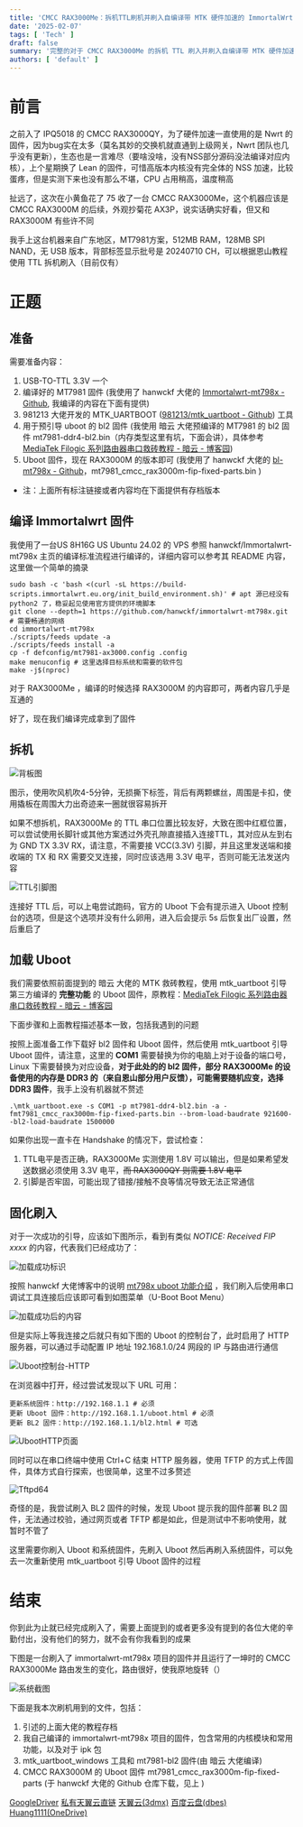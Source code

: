 ```yaml
---
title: 'CMCC RAX3000Me：拆机TTL刷机并刷入自编译带 MTK 硬件加速的 ImmortalWrt 固件'
date: '2025-02-07'
tags: [ 'Tech' ]
draft: false
summary: '完整的对于 CMCC RAX3000Me 的拆机 TTL 刷入并刷入自编译带 MTK 硬件加速的 ImmortalWrt 固件流程'
authors: [ 'default' ]
---
```


# 前言
之前入了 IPQ5018 的 CMCC RAX3000QY，为了硬件加速一直使用的是 Nwrt 的固件，因为bug实在太多（莫名其妙的交换机就直通到上级网关，Nwrt 团队也几乎没有更新），生态也是一言难尽（要啥没啥，没有NSS部分源码没法编译对应内核），上个星期换了 Lean 的固件，可惜高版本内核没有完全体的 NSS 加速，比较蛋疼，但是实测下来也没有那么不堪，CPU 占用稍高，温度稍高  

扯远了，这次在小黄鱼花了 75 收了一台 CMCC RAX3000Me，这个机器应该是 CMCC RAX3000M 的后续，外观抄菊花 AX3P，说实话确实好看，但又和 RAX3000M 有些许不同  

我手上这台机器来自广东地区，MT7981方案，512MB RAM，128MB SPI NAND，无 USB 版本，背部标签显示批号是 20240710 CH，可以根据恩山教程使用 TTL 拆机刷入（目前仅有）  

# 正题

## 准备

需要准备内容：
1. USB-TO-TTL 3.3V 一个  
2. 编译好的 MT7981 固件 (我使用了 hanwckf 大佬的 [Immortalwrt-mt798x - Github](https://github.com/hanwckf/immortalwrt-mt798x), 我编译的内容在下面有提供)  
3. 981213 大佬开发的 MTK_UARTBOOT ([981213/mtk_uartboot - Github](https://github.com/981213/mtk_uartboot/releases)) 工具  
4. 用于预引导 uboot 的 bl2 固件 (我使用 暗云 大佬预编译的 MT7981 的 bl2 固件 mt7981-ddr4-bl2.bin（内存类型这里有坑，下面会讲），具体参考 [MediaTek Filogic 系列路由器串口救砖教程 - 暗云 - 博客园](https://www.cnblogs.com/p123/p/18046679))  
5. Uboot 固件，现在 RAX3000M 的版本即可 (我使用了 hanwckf 大佬的 [bl-mt798x - Github](https://github.com/hanwckf/bl-mt798x)，mt7981_cmcc_rax3000m-fip-fixed-parts.bin )  

* 注：上面所有标注链接或者内容均在下面提供有存档版本  

## 编译 Immortalwrt 固件

我使用了一台US 8H16G US Ubuntu 24.02 的 VPS 参照 hanwckf/Immortalwrt-mt798x 主页的编译标准流程进行编译的，详细内容可以参考其 README 内容，这里做一个简单的摘录  

```shell
sudo bash -c 'bash <(curl -sL https://build-scripts.immortalwrt.eu.org/init_build_environment.sh)' # apt 源已经没有 python2 了，稳妥起见使用官方提供的环境脚本
git clone --depth=1 https://github.com/hanwckf/immortalwrt-mt798x.git # 需要畅通的网络
cd immortalwrt-mt798x
./scripts/feeds update -a
./scripts/feeds install -a
cp -f defconfig/mt7981-ax3000.config .config 
make menuconfig # 这里选择目标系统和需要的软件包
make -j$(nproc)
```

对于 RAX3000Me ，编译的时候选择 RAX3000M 的内容即可，两者内容几乎是互通的  

好了，现在我们编译完成拿到了固件  

## 拆机

![背板图](/static/images/blog/202502/CMCC_Rax3000Me_Flash_Openwrt.md/image.png)

图示，使用吹风机吹4-5分钟，无损撕下标签，背后有两颗螺丝，周围是卡扣，使用撬板在周围大力出奇迹来一圈就很容易拆开  

如果不想拆机，RAX3000Me 的 TTL 串口位置比较友好，大致在图中红框位置，可以尝试使用长脚针或其他方案透过外壳孔隙直接插入连接TTL，其对应从左到右为 GND TX 3.3V RX，请注意，不需要接 VCC(3.3V) 引脚，并且这里发送端和接收端的 TX 和 RX 需要交叉连接，同时应该选用 3.3V 电平，否则可能无法发送内容  

![TTL引脚图](/static/images/blog/202502/CMCC_Rax3000Me_Flash_Openwrt.md/image-1.png)

连接好 TTL 后，可以上电尝试跑码，官方的 Uboot 下会有提示进入 Uboot 控制台的选项，但是这个选项并没有什么卵用，进入后会提示 5s 后恢复出厂设置，然后重启了  

## 加载 Uboot

我们需要依照前面提到的 暗云 大佬的 MTK 救砖教程，使用 mtk_uartboot 引导第三方编译的 **完整功能** 的 Uboot 固件，原教程：[MediaTek Filogic 系列路由器串口救砖教程 - 暗云 - 博客园](https://www.cnblogs.com/p123/p/18046679)  

下面步骤和上面教程描述基本一致，包括我遇到的问题  

按照上面准备工作下载好 bl2 固件和 Uboot 固件，然后使用 mtk_uartboot 引导 Uboot 固件，请注意，这里的 **COM1** 需要替换为你的电脑上对于设备的端口号，Linux 下需要替换为对应设备，**对于此处的的 bl2 固件，部分 RAX3000Me 的设备使用的内存是 DDR3 的（来自恩山部分用户反馈），可能需要随机应变，选择 DDR3 固件**，我手上没有机器就不赘述  

```shell
.\mtk_uartboot.exe -s COM1 -p mt7981-ddr4-bl2.bin -a -fmt7981_cmcc_rax3000m-fip-fixed-parts.bin --brom-load-baudrate 921600--bl2-load-baudrate 1500000
```

如果你出现一直卡在 Handshake 的情况下，尝试检查：  
1. TTL电平是否正确，RAX3000Me 实测使用 1.8V 可以输出，但是如果希望发送数据必须使用 3.3V 电平，~~而 RAX3000QY 则需要 1.8V 电平~~  
2. 引脚是否牢固，可能出现了错接/接触不良等情况导致无法正常通信  

## 固化刷入

对于一次成功的引导，应该如下图所示，看到有类似 *NOTICE:  Received FIP xxxx* 的内容，代表我们已经成功了：

![加载成功标识](/static/images/blog/202502/CMCC_Rax3000Me_Flash_Openwrt.md/image-2.png)

按照 hanwckf 大佬博客中的说明 [mt798x uboot 功能介绍](https://cmi.hanwckf.top/p/immortalwrt-mt798x/) ，我们刷入后使用串口调试工具连接后应该即可看到如图菜单（U-Boot Boot Menu）  

![加载成功后的内容](/static/images/blog/202502/CMCC_Rax3000Me_Flash_Openwrt.md/image-3.png)

但是实际上等我连接之后就只有如下图的 Uboot 的控制台了，此时启用了 HTTP 服务器，可以通过手动配置 IP 地址 192.168.1.0/24 网段的 IP 与路由进行通信

![Uboot控制台-HTTP](/static/images/blog/202502/CMCC_Rax3000Me_Flash_Openwrt.md/image-4.png)

在浏览器中打开，经过尝试发现以下 URL 可用：

```
更新系统固件：http://192.168.1.1 # 必须  
更新 Uboot 固件：http://192.168.1.1/uboot.html # 必须  
更新 BL2 固件：http://192.168.1.1/bl2.html # 可选  
```

![UbootHTTP页面](/static/images/blog/202502/CMCC_Rax3000Me_Flash_Openwrt.md/image-5.png)

同时可以在串口终端中使用 Ctrl+C 结束 HTTP 服务器，使用 TFTP 的方式上传固件，具体方式自行探索，也很简单，这里不过多赘述

![Tftpd64](/static/images/blog/202502/CMCC_Rax3000Me_Flash_Openwrt.md/image-6.png)

奇怪的是，我尝试刷入 BL2 固件的时候，发现 Uboot 提示我的固件部署 BL2 固件，无法通过校验，通过网页或者 TFTP 都是如此，但是测试中不影响使用，就暂时不管了  

这里需要你刷入 Uboot 和系统固件，先刷入 Uboot 然后再刷入系统固件，可以免去一次重新使用 mtk_uartboot 引导 Uboot 固件的过程  

# 结束

你到此为止就已经完成刷入了，需要上面提到的或者更多没有提到的各位大佬的辛勤付出，没有他们的努力，就不会有你我看到的成果  

下图是一台刷入了 immortalwrt-mt798x 项目的固件并且运行了一坤时的 CMCC RAX3000Me 路由发生的变化，路由很好，使我原地旋转（）  

![系统截图](/static/images/blog/202502/CMCC_Rax3000Me_Flash_Openwrt.md/image-7.png)

下面是我本次刷机用到的文件，包括：
1. 引述的上面大佬的教程存档  
2. 我自己编译的 immortalwrt-mt798x 项目的固件，包含常用的内核模块和常用功能，以及对于 ipk 包
3. mtk_uartboot_windows 工具和 mt7981-bl2 固件(由 暗云 大佬编译)
4. CMCC RAX3000M 的 Uboot 固件 mt7981_cmcc_rax3000m-fip-fixed-parts (于 hanwckf 大佬的 Github 仓库下载，见上 )

[GoogleDriver](https://drive.google.com/file/d/1mo_6t46G88srRI6U7xM3E_x6QDWZ4LSY/view?usp=sharing)
[私有天翼云直链](https://alist.57777777.xyz/d/tycl/share_temp/RAX3000ME.zip?sign=n3yK09xxmMdQvidWTFmO6-7B7FD2HQ7vMdn2jgtPNAk=:0)
[天翼云(3dmx)](https://cloud.189.cn/web/share?code=BzaQ7ja6VzUr)
[百度云盘(dbes)](https://pan.baidu.com/s/1HlR0VcHi7bh_FlrjqUH_ig?pwd=dbes)
[Huang1111(OneDrive)](https://drive.google.com/file/d/1mo_6t46G88srRI6U7xM3E_x6QDWZ4LSY/view?usp=sharing)

